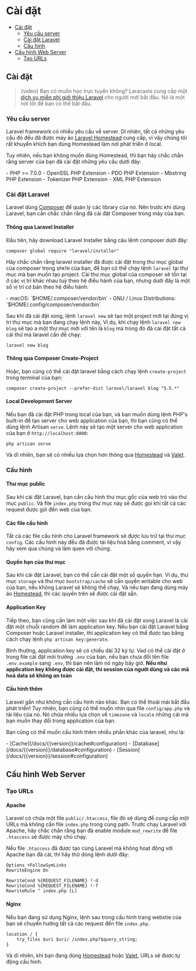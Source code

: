 # Cài đặt

- [Cài đặt](#installation)
    - [Yêu cầu server](#server-requirements)
    - [Cài đặt Laravel](#installing-laravel)
    - [Cấu hình](#configuration)
- [Cấu hình Web Server](#web-server-configuration)
    - [Tạo URLs](#pretty-urls)

<a name="installation"></a>
## Cài đặt

> {video} Bạn có muốn học trực tuyến không? Laracasts cung cấp một [dịch vụ miễn phí giới thiệu Laravel](http://laravelfromscratch.com) cho người mới bắt đầu. Nó là một nơi tốt để bạn có thể bắt đầu.

<a name="server-requirements"></a>
### Yêu cầu server

Laravel framework có nhiều yêu cầu về server. Dĩ nhiên, tất cả những yêu cầu đó đều đã được máy ảo [Laravel Homestead](/docs/{{version}}/homestead) cung cấp, vì vậy chúng tôi rất khuyến khích bạn dùng Homestead làm nơi phát triển ở local.

Tuy nhiên, nếu bạn không muốn dùng Homestead, thì bạn hãy chắc chắn rằng server của bạn đã cài đặt những yêu cầu dưới đây:

<div class="content-list" markdown="1">
- PHP >= 7.0.0
- OpenSSL PHP Extension
- PDO PHP Extension
- Mbstring PHP Extension
- Tokenizer PHP Extension
- XML PHP Extension
</div>

<a name="installing-laravel"></a>
### Cài đặt Laravel

Laravel dùng [Composer](https://getcomposer.org) để quản lý các library của nó. Nên trước khi dùng Laravel, bạn cần chắc chắn rằng đã cài đặt Composer trong máy của bạn.

#### Thông qua Laravel Installer

Đầu tiên, hãy download Laravel Installer bằng câu lệnh composer dưới đây:

    composer global require "laravel/installer"

Hãy chắc chắn rằng laravel installer đã được cài đặt trong thư mục global của composer trong `$PATH` của bạn, để bạn có thể chạy lệnh `laravel` tại thư mục mà bạn muốn tạo project. Cái thư mục global của composer sẽ tồn tại ở các vị trí khác nhau tuỳ theo hệ điều hành của bạn, nhưng dưới đây là một số vị trí cơ bản theo hệ điều hành:

<div class="content-list" markdown="1">
- macOS: `$HOME/.composer/vendor/bin`
- GNU / Linux Distributions: `$HOME/.config/composer/vendor/bin`
</div>

Sau khi đã cài đặt xong, lệnh `laravel new` sẽ tạo một project mới tại đúng vị trí thự mục mà bạn đang chạy lệnh này, Ví dụ, khi chạy lệnh `laravel new blog` sẽ tạo a một thư mục mới với tên là `blog` mà trong đó đã cài đặt tất cả cái thứ mà laravel cần để chạy:

    laravel new blog

#### Thông qua Composer Create-Project

Hoặc, bạn cũng có thể cài đặt laravel bằng cách chạy lệnh `create-project` trong terminal của bạn:

    composer create-project --prefer-dist laravel/laravel blog "5.5.*"

#### Local Development Server

Nếu bạn đã cài đặt PHP trong local của bạn, và bạn muốn dùng lệnh PHP's built-in để tạo server cho web application của bạn, thì bạn cũng có thể dùng lệnh Artisan `serve`. Lệnh này sẽ tạo một server cho web application của bạn ở `http://localhost:8000`:

    php artisan serve

Và dĩ nhiên, bạn sẽ có nhiều lựa chọn hơn thông qua [Homestead](/docs/{{version}}/homestead) và [Valet](/docs/{{version}}/valet).

<a name="configuration"></a>
### Cấu hình

#### Thư mục public

Sau khi cài đặt Laravel, bạn cần cấu hình thư mục gốc của web trỏ vào thư mục `public`. Và file `index.php` trong thư mục này sẽ được gọi khi tất cả các request được gửi đến web của bạn.

#### Các file cấu hình

Tất cả các file cấu hình cho Laravel framework sẽ được lưu trữ tại thư mục `config`. Các cấu hình này đều đã được tài liệu hoá bằng comment, vì vậy hãy xem qua chúng và làm quen với chúng.

#### Quyền hạn của thư mục

Sau khi cài đặt Laravel, bạn có thể cần cài đặt một số quyền hạn. Ví dụ, thư mục `storage` và thư mục `bootstrap/cache` sẽ cần quyền writable cho web của bạn, nếu không Laravel sẽ không thể chạy, Và nếu bạn đang dùng máy ảo [Homestead](/docs/{{version}}/homestead), thì các quyền trên sẽ được cài đặt sẵn.

#### Application Key

Tiếp theo, bạn cũng cần làm một việc sau khi đã cài đặt xong Laravel là cài đặt một chuỗi random để làm application key. Nếu bạn cài đặt Laravel bằng Composer hoặc Laravel installer, thì application key có thể được tạo bằng cách chạy lệnh `php artisan key:generate`.

Bình thường, application key sẽ có chiều dài 32 ký tự. Vad có thể cài đặt ở trong file cài đặt môi trường `.env` của bạn, nếu bạn chưa đổi tên file `.env.example` sang `.env`, thì bạn nên làm nó ngày bây giờ. **Nếu như application key không được cài đặt, thì session của người dùng và các mã hoá data sẽ không an toàn**

#### Cấu hình thêm

Laravel gần như không cần cấu hình nào khác. Bạn có thể thoải mái bắt đầu phát triển! Tuy nhiên, bạn cũng có thể muốn nhìn qua file `config/app.php` và tài liệu của nó. Nó chứa nhiều lựa chọn về `timezone` và `locale` những cái mà bạn muốn thay đổi trong application của bạn.

Bạn cũng có thể muốn cấu hình thêm nhiều phần khác của laravel, như là:

<div class="content-list" markdown="1">
- [Cache](/docs/{{version}}/cache#configuration)
- [Database](/docs/{{version}}/database#configuration)
- [Session](/docs/{{version}}/session#configuration)
</div>

<a name="web-server-configuration"></a>
## Cấu hình Web Server

<a name="pretty-urls"></a>
### Tạo URLs

#### Apache

Laravel có chứa một file `public/.htaccess`, file đó sẽ dùng để cung cấp một URLs mà không cần file `index.php` trong cùng pạth. Trước chạy Laravel với Apache, hãy chắc chắn rằng bạn đã enable module `mod_rewrite` để file `.htaccess` sẽ được máy chủ chạy.

Nếu file `.htaccess` đã được tạo cùng Laravel mà không hoạt động với Apache bạn đã cài, thì hãy thử dòng lệnh dưới đây:

    Options +FollowSymLinks
    RewriteEngine On

    RewriteCond %{REQUEST_FILENAME} !-d
    RewriteCond %{REQUEST_FILENAME} !-f
    RewriteRule ^ index.php [L]

#### Nginx

Nếu bạn đang sử dụng Nginx, lệnh sau trong cấu hình trang webstie của bạn sẽ chuyển hướng tất cả các request đến file `index.php`.

    location / {
        try_files $uri $uri/ /index.php?$query_string;
    }

Và dĩ nhiên, khi bạn đang dùng [Homestead](/docs/{{version}}/homestead) hoặc [Valet](/docs/{{version}}/valet), URLs sẽ được tự động cấu hình.

